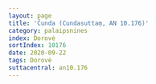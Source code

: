 ```yaml
---
layout: page
title: 'Čunda (Cundasuttaṃ, AN 10.176)'
category: palaipsnines
index: Dorovė
sortIndex: 10176
date: 2020-09-22
tags: Dorovė
suttacentral: an10.176
---
```

